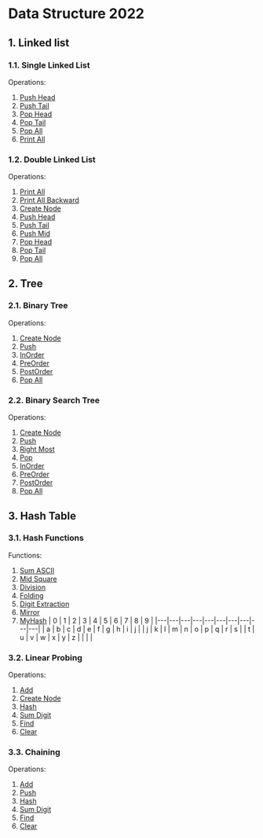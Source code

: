 # Data Structure 2022

## 1. Linked list
### 1.1. Single Linked List
Operations:
1. [Push Head](SingleLinkedList.cpp#L11)
2. [Push Tail](SingleLinkedList.cpp#L18)
3. [Pop Head](SingleLinkedList.cpp#L31)
4. [Pop Tail](SingleLinkedList.cpp#L41)
5. [Pop All](SingleLinkedList.cpp#L59)
6. [Print All](SingleLinkedList.cpp#L59)

### 1.2. Double Linked List
Operations:
1. [Print All](DoubleLinkedList.cpp#L15)
2. [Print All Backward](DoubleLinkedList.cpp#L30)
3. [Create Node](DoubleLinkedList.cpp#L48)
4. [Push Head](DoubleLinkedList.cpp#L56)
5. [Push Tail](DoubleLinkedList.cpp#L67)
6. [Push Mid](DoubleLinkedList.cpp#L79)
7. [Pop Head](DoubleLinkedList.cpp#L101)
8. [Pop Tail](DoubleLinkedList.cpp#L114)
9. [Pop All](DoubleLinkedList.cpp#L127)

## 2. Tree
### 2.1. Binary Tree
Operations:
1. [Create Node](BinaryTree.cpp#L10)
2. [Push](BinaryTree.cpp#L17)
3. [InOrder](BinaryTree.cpp#L33)
4. [PreOrder](BinaryTree.cpp#L41)
5. [PostOrder](BinaryTree.cpp#L49)
6. [Pop All](BinaryTree.cpp#L57)

### 2.2. Binary Search Tree
Operations:
1. [Create Node](BinarySearchTree.cpp#L10)
2. [Push](BinarySearchTree.cpp#L17)
3. [Right Most](BinarySearchTree.cpp#L32)
4. [Pop](BinarySearchTree.cpp#L39)
5. [InOrder](BinarySearchTree.cpp#L72)
6. [PreOrder](BinarySearchTree.cpp#L80)
7. [PostOrder](BinarySearchTree.cpp#L88)
8. [Pop All](BinarySearchTree.cpp#L96)

## 3. Hash Table
### 3.1. Hash Functions
Functions:
1. [Sum ASCII](BasicHashFunction.cpp#L4)
2. [Mid Square](BasicHashFunction.cpp#L12)
3. [Division](BasicHashFunction.cpp#L29)
4. [Folding](BasicHashFunction.cpp#L33)
5. [Digit Extraction](BasicHashFunction.cpp#L45)
6. [Mirror](BasicHashFunction.cpp#L58)
7. [MyHash](BasicHashFunction.cpp#L74)
    | 0 | 1 | 2 | 3 | 4 | 5 | 6 | 7 | 8 | 9 |
    |---|---|---|---|---|---|---|---|---|---|
    | a | b | c | d | e | f | g | h | i | j |
    | j | k | l | m | n | o | p | q | r | s |
    | t | u | v | w | x | y | z | | | |

### 3.2. Linear Probing
Operations:
1. [Add](HashTableLinear.cpp#L36)
2. [Create Node](HashTableLinear.cpp#L30)
3. [Hash](HashTableLinear.cpp#L19)
4. [Sum Digit](HashTableLinear.cpp#L10)
5. [Find](HashTableLinear.cpp#L49)
6. [Clear](HashTableLinear.cpp#L62)

### 3.3. Chaining
Operations:
1. [Add](HashTableChaining.cpp#L45)
2. [Push](HashTableChaining.cpp#L30)
3. [Hash](HashTableChaining.cpp#L20)
4. [Sum Digit](HashTableChaining.cpp#L11)
5. [Find](HashTableChaining.cpp#L51)
6. [Clear](HashTableChaining.cpp#L65)


